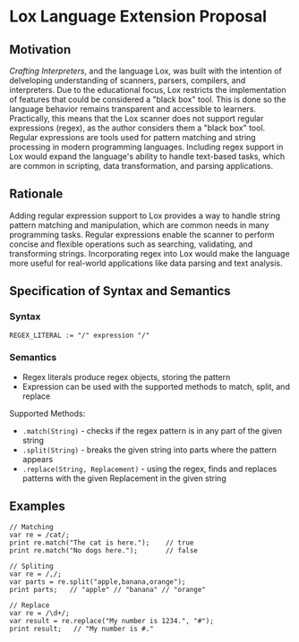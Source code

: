 
# Lox Language Extension Proposal

## Motivation
_Crafting Interpreters_, and the language Lox, was built with the intention of delveloping understanding of scanners, parsers, compilers, and interpreters. Due to the educational focus, Lox restricts the implementation of features that could be considered a "black box" tool. This is done so the language behavior remains transparent and accessible to learners. Practically, this means that the Lox scanner does not support regular expressions (regex), as the author considers them a "black box" tool. Regular expressions are tools used for pattern matching and string processing in modern programming languages. Including regex support in Lox would expand the language's ability to handle text-based tasks, which are common in scripting, data transformation, and parsing applications. 

## Rationale
Adding regular expression support to Lox provides a way to handle string pattern matching and manipulation, which are common needs in many programming tasks. Regular expressions enable the scanner to perform concise and flexible operations such as searching, validating, and transforming strings. Incorporating regex into Lox would make the language more useful for real-world applications like data parsing and text analysis.

## Specification of Syntax and Semantics
### Syntax
``` REGEX_LITERAL := "/" expression "/" ```


### Semantics
- Regex literals produce regex objects, storing the pattern
- Expression can be used with the supported methods to match, split, and replace

Supported Methods:
- `.match(String)` - checks if the regex pattern is in any part of the given string
- `.split(String)` - breaks the given string into parts where the pattern appears
- `.replace(String, Replacement)` - using the regex, finds and replaces patterns with the given Replacement in the given string

## Examples
```
// Matching
var re = /cat/;
print re.match("The cat is here.");    // true
print re.match("No dogs here.");       // false

// Spliting
var re = /,/;
var parts = re.split("apple,banana,orange");
print parts;   // "apple" // "banana" // "orange"

// Replace
var re = /\d+/;
var result = re.replace("My number is 1234.", "#");
print result;   // "My number is #."

```
